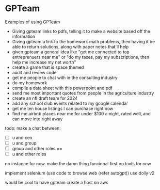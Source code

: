 # GPTeam

Examples of using GPTeam

- Giving gpteam links to pdfs, telling it to make a website based off the information
- Giving gpteam a link to the homework math problems, then having it be able to return solutions, along with paper notes that'll help
- given gpteam a general idea like "get me connected to top entreprenuers near me" or "do my taxes, pay my subscriptions, then help me increase my net worth"
- create a game that is space themed
- audit and review code
- get me people to chat with in the consulting industry
- do my homework
- compile a data sheet with this powerpoint and pdf
- send me most important quotes from people in the agriculture industry
- create an nfl draft team for 2024
- add any school club events related to my google calendar
- get me ten house listings I can purchase right now
- find me airbnb places near me for under $100 a night, rated well, and can move into right away

todo:
make a chat between:
- [ ] u and ceo
- [ ] u and group
- [ ] group and other roles
==
- [ ] u and other roles

no instance for now. make the damn thing funcional first
no tools for now

implement selenium (use code to browse web (refer autogpt))
use dolly v2

would be cool to have gpteam create a host on aws